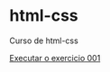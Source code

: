 # html-css
 Curso de html-css

<a href= "https://lealpro.github.io/html-css/exercicios/ex001/index.html">Executar o exercicio 001</a>

